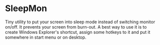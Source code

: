 SleepMon
========
Tiny utility to put your screen into sleep mode instead of switching monitor on/off.
It prevents your screen from burn-out.
A best way to use it is to create Windows Explorer's shortcut, assign some hotkeys to it and put it somewhere in start menu or on desktop.
